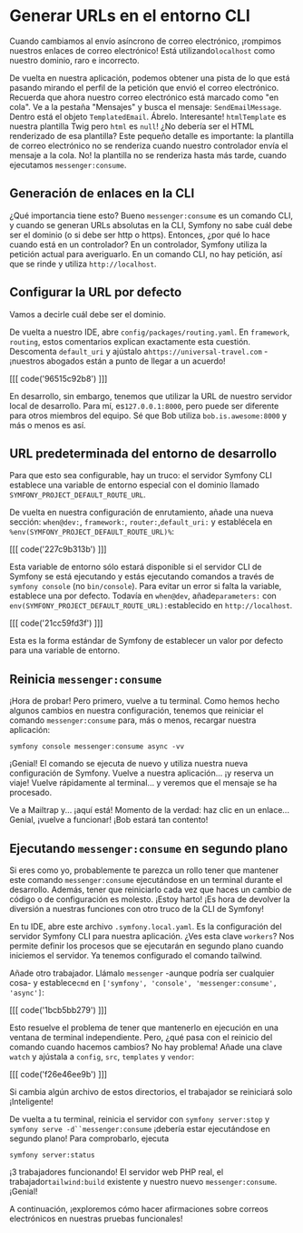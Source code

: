 # Generar URLs en el entorno CLI

Cuando cambiamos al envío asíncrono de correo electrónico, ¡rompimos nuestros enlaces de correo electrónico! Está utilizando`localhost` como nuestro dominio, raro e incorrecto.

De vuelta en nuestra aplicación, podemos obtener una pista de lo que está pasando mirando el perfil de la petición que envió el correo electrónico. Recuerda que ahora nuestro correo electrónico está marcado como "en cola". Ve a la pestaña "Mensajes" y busca el mensaje: `SendEmailMessage`. Dentro está el objeto `TemplatedEmail`. Ábrelo. Interesante! `htmlTemplate` es nuestra plantilla Twig pero `html` es `null`! ¿No debería ser el HTML renderizado de esa plantilla? Este pequeño detalle es importante: la plantilla de correo electrónico no se renderiza cuando nuestro controlador envía el mensaje a la cola. No! la plantilla no se renderiza hasta más tarde, cuando ejecutamos `messenger:consume`.

## Generación de enlaces en la CLI

¿Qué importancia tiene esto? Bueno `messenger:consume` es un comando CLI, y cuando se generan URLs absolutas en la CLI, Symfony no sabe cuál debe ser el dominio (o si debe ser http o https). Entonces, ¿por qué lo hace cuando está en un controlador? En un controlador, Symfony utiliza la petición actual para averiguarlo. En un comando CLI, no hay petición, así que se rinde y utiliza `http://localhost`.

## Configurar la URL por defecto

Vamos a decirle cuál debe ser el dominio.

De vuelta a nuestro IDE, abre `config/packages/routing.yaml`. En `framework`, `routing`, estos comentarios explican exactamente esta cuestión. Descomenta `default_uri` y ajústalo a`https://universal-travel.com` - ¡nuestros abogados están a punto de llegar a un acuerdo!

[[[ code('96515c92b8') ]]]

En desarrollo, sin embargo, tenemos que utilizar la URL de nuestro servidor local de desarrollo. Para mí, es`127.0.0.1:8000`, pero puede ser diferente para otros miembros del equipo. Sé que Bob utiliza `bob.is.awesome:8000` y más o menos es así.

## URL predeterminada del entorno de desarrollo

Para que esto sea configurable, hay un truco: el servidor Symfony CLI establece una variable de entorno especial con el dominio llamado `SYMFONY_PROJECT_DEFAULT_ROUTE_URL`.

De vuelta en nuestra configuración de enrutamiento, añade una nueva sección: `when@dev:`, `framework:`, `router:`,`default_uri:` y establécela en `%env(SYMFONY_PROJECT_DEFAULT_ROUTE_URL)%`:

[[[ code('227c9b313b') ]]]

Esta variable de entorno sólo estará disponible si el servidor CLI de Symfony se está ejecutando y estás ejecutando comandos a través de `symfony console` (no `bin/console`). Para evitar un error si falta la variable, establece una por defecto. Todavía en `when@dev`, añade`parameters:` con `env(SYMFONY_PROJECT_DEFAULT_ROUTE_URL):`establecido en `http://localhost`.

[[[ code('21cc59fd3f') ]]]

Esta es la forma estándar de Symfony de establecer un valor por defecto para una variable de entorno.

## Reinicia `messenger:consume`

¡Hora de probar! Pero primero, vuelve a tu terminal. Como hemos hecho algunos cambios en nuestra configuración, tenemos que reiniciar el comando `messenger:consume` para, más o menos, recargar nuestra aplicación:

```terminal-silent
symfony console messenger:consume async -vv
```

¡Genial! El comando se ejecuta de nuevo y utiliza nuestra nueva configuración de Symfony. Vuelve a nuestra aplicación... ¡y reserva un viaje! Vuelve rápidamente al terminal... y veremos que el mensaje se ha procesado.

Ve a Mailtrap y... ¡aquí está! Momento de la verdad: haz clic en un enlace... Genial, ¡vuelve a funcionar! ¡Bob estará tan contento!

## Ejecutando `messenger:consume` en segundo plano

Si eres como yo, probablemente te parezca un rollo tener que mantener este comando `messenger:consume` ejecutándose en un terminal durante el desarrollo. Además, tener que reiniciarlo cada vez que haces un cambio de código o de configuración es molesto. ¡Estoy harto! ¡Es hora de devolver la diversión a nuestras funciones con otro truco de la CLI de Symfony!

En tu IDE, abre este archivo `.symfony.local.yaml`. Es la configuración del servidor Symfony CLI para nuestra aplicación. ¿Ves esta clave `workers`? Nos permite definir los procesos que se ejecutarán en segundo plano cuando iniciemos el servidor. Ya tenemos configurado el comando tailwind.

Añade otro trabajador. Llámalo `messenger` -aunque podría ser cualquier cosa- y establece`cmd` en `['symfony', 'console', 'messenger:consume', 'async']`:

[[[ code('1bcb5bb279') ]]]

Esto resuelve el problema de tener que mantenerlo en ejecución en una ventana de terminal independiente. Pero, ¿qué pasa con el reinicio del comando cuando hacemos cambios? No hay problema! Añade una clave `watch` y ajústala a `config`, `src`, `templates` y `vendor`:

[[[ code('f26e46ee9b') ]]]

Si cambia algún archivo de estos directorios, el trabajador se reiniciará solo ¡Inteligente!

De vuelta a tu terminal, reinicia el servidor con `symfony server:stop` y `symfony serve -d``messenger:consume` ¡debería estar ejecutándose en segundo plano! Para comprobarlo, ejecuta

```terminal
symfony server:status
```

¡3 trabajadores funcionando! El servidor web PHP real, el trabajador`tailwind:build` existente y nuestro nuevo `messenger:consume`. ¡Genial!

A continuación, ¡exploremos cómo hacer afirmaciones sobre correos electrónicos en nuestras pruebas funcionales!
